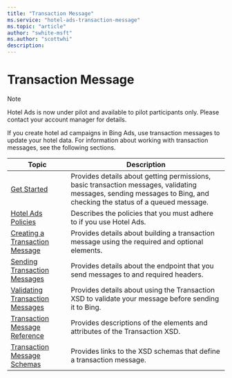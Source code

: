 ```yaml
---
title: "Transaction Message"
ms.service: "hotel-ads-transaction-message"
ms.topic: "article"
author: "swhite-msft"
ms.author: "scottwhi"
description: 
---
```

# Transaction Message
> [!NOTE]
> Hotel Ads is now under pilot and available to pilot participants only.  Please contact your account manager for details.

If you create hotel ad campaigns in Bing Ads, use transaction messages to update your hotel data. For information about working with transaction messages, see the following sections. 

|Topic|Description
|-|-
|[Get Started](../transaction-message/get-started.md)|Provides details about getting permissions, basic transaction messages, validating messages, sending messages to Bing, and checking the status of a queued message.
|[Hotel Ads Policies](https://advertise.bingads.microsoft.com/en-us/resources/policies/pilot-programs#hotel%20Ads)|Describes the policies that you must adhere to if you use Hotel Ads.
|[Creating a Transaction Message](../transaction-message/create-transaction-message.md)|Provides details about building a transaction message using the required and optional elements.
|[Sending Transaction Messages](../transaction-message/send-bing-transaction-messages.md)|Provides details about the endpoint that you send messages to and required headers.
|[Validating Transaction Messages](../transaction-message/validate-transaction-message.md)|Provides details about using the Transaction XSD to validate your message before sending it to Bing.
|[Transaction Message Reference](../transaction-message/reference.md)|Provides descriptions of the elements and attributes of the Transaction XSD.
|[Transaction Message Schemas](../transaction-message/transaction-message-schemas.md)|Provides links to the XSD schemas that define a transaction message.



